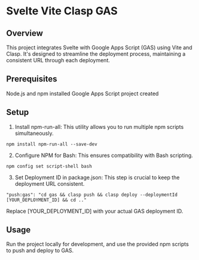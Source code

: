 # Svelte Vite Clasp GAS

## Overview
This project integrates Svelte with Google Apps Script (GAS) using Vite and Clasp. It's designed to streamline the deployment process, maintaining a consistent URL through each deployment.

## Prerequisites
Node.js and npm installed
Google Apps Script project created

## Setup

1. Install npm-run-all: This utility allows you to run multiple npm scripts simultaneously.
```
npm install npm-run-all --save-dev
```

2. Configure NPM for Bash: This ensures compatibility with Bash scripting.

```
npm config set script-shell bash
```

3. Set Deployment ID in package.json: This step is crucial to keep the deployment URL consistent.
```
"push:gas": "cd gas && clasp push && clasp deploy --deploymentId [YOUR_DEPLOYMENT_ID] && cd .."
```
Replace [YOUR_DEPLOYMENT_ID] with your actual GAS deployment ID.

## Usage
Run the project locally for development, and use the provided npm scripts to push and deploy to GAS.
